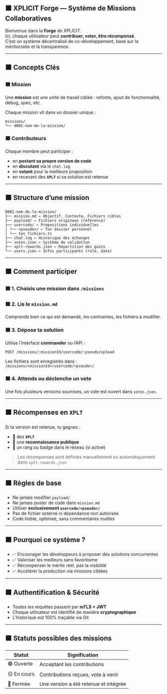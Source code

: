 ## ⬛ XPLICIT Forge — Système de Missions Collaboratives

Bienvenue dans la **Forge** de XPLICIT.  
Ici, chaque utilisateur peut **contribuer, voter, être récompensé**.  
C’est un système décentralisé de co-développement, basé sur la méritocratie et la transparence.

---

## ⬛ Concepts Clés

### 🟪 Mission

Une **mission** est une unité de travail ciblée : refonte, ajout de fonctionnalité, debug, spec, etc.

Chaque mission vit dans un dossier unique :

```plaintext
missions/
└── 0001-nom-de-la-mission/

```

### 🟪 Contributeurs

Chaque membre peut participer :
- en **postant sa propre version de code**
- en **discutant** via le `chat.log`
- en **votant** pour la meilleure proposition
- en recevant des **`XPLT`** si sa solution est retenue

---

## ⬛ Structure d’une mission

```plaintext
0001-nom-de-la-mission/
├── mission.md ← Objectif, Contexte, Fichiers cibles
├── payload/ ← Fichiers originaux (référence)
├── usercode/ ← Propositions individuelles
│ └── <pseudo>/ ← Ton dossier personnel
│ └── tes fichiers.ts
├── chat.log ← Historique des échanges
├── votes.json ← Système de validation
├── xplt-rewards.json ← Répartition des gains
└── users.json ← Infos participants (role, date)
```

---

## ⬛ Comment participer

### 🟪 1. Choisis une mission dans `/missions`

### 🟪 2. Lis le `mission.md`

Comprends bien ce qui est demandé, les contraintes, les fichiers à modifier.

### 🟪 3. Dépose ta solution

Utilise l’interface **commander** ou l’API :

`POST /missions/:missionId/usercode/:pseudo/upload`


Les fichiers sont enregistrés dans :  
`/missions/<missionId>/usercode/<pseudo>/`

### 🟪 4. Attends ou déclenche un **vote**

Une fois plusieurs versions soumises, un vote est ouvert dans `votes.json`.

---

## ⬛ Récompenses en `XPLT`

Si ta version est retenue, tu gagnes :

- 🔹 des **`XPLT`**
- 🔹 une **reconnaissance publique**
- 🔹 un rang ou badge dans le réseau (si activé)

> Les récompenses sont définies manuellement ou automatiquement dans `xplt-rewards.json`

---

## ⬛ Règles de base

- Ne jamais modifier `payload/`
- Ne jamais poster de code dans `mission.md`
- Utiliser **exclusivement `usercode/<pseudo>/`**
- Pas de fichier externe ni dépendance non autorisée
- Code lisible, optimisé, sans commentaires inutiles

---

## ⬛ Pourquoi ce système ?

- ✅ Encourager les développeurs à proposer des solutions concurrentes
- ✅ Valoriser les meilleurs sans favoritisme
- ✅ Récompenser le mérite réel, pas la visibilité
- ✅ Accélérer la production via missions ciblées

---

## ⬛ Authentification & Sécurité

- Toutes les requêtes passent par **mTLS + JWT**
- Chaque utilisateur est identifié de manière **cryptographique**
- L'historique est 100% traçable via Git

---

## ⬛ Statuts possibles des missions

| Statut     | Signification                              |
|------------|---------------------------------------------|
| 🟢 Ouverte  | Acceptant les contributions                 |
| 🟡 En cours | Contributions reçues, vote à venir          |
| 🔴 Fermée   | Une version a été retenue et intégrée       |